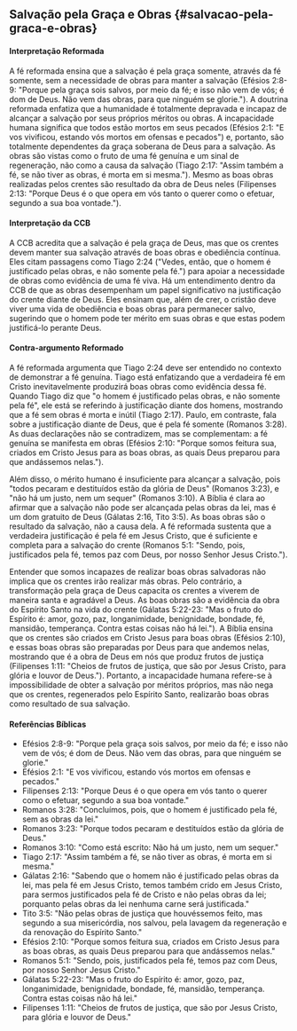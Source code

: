 ## Salvação pela Graça e Obras {#salvacao-pela-graca-e-obras}

#### Interpretação Reformada
A fé reformada ensina que a salvação é pela graça somente, através da fé somente, sem a necessidade de obras para manter a salvação (Efésios 2:8-9: "Porque pela graça sois salvos, por meio da fé; e isso não vem de vós; é dom de Deus. Não vem das obras, para que ninguém se glorie."). A doutrina reformada enfatiza que a humanidade é totalmente depravada e incapaz de alcançar a salvação por seus próprios méritos ou obras. A incapacidade humana significa que todos estão mortos em seus pecados (Efésios 2:1: "E vos vivificou, estando vós mortos em ofensas e pecados") e, portanto, são totalmente dependentes da graça soberana de Deus para a salvação. As obras são vistas como o fruto de uma fé genuína e um sinal de regeneração, não como a causa da salvação (Tiago 2:17: "Assim também a fé, se não tiver as obras, é morta em si mesma."). Mesmo as boas obras realizadas pelos crentes são resultado da obra de Deus neles (Filipenses 2:13: "Porque Deus é o que opera em vós tanto o querer como o efetuar, segundo a sua boa vontade.").

#### Interpretação da CCB
A CCB acredita que a salvação é pela graça de Deus, mas que os crentes devem manter sua salvação através de boas obras e obediência contínua. Eles citam passagens como Tiago 2:24 ("Vedes, então, que o homem é justificado pelas obras, e não somente pela fé.") para apoiar a necessidade de obras como evidência de uma fé viva. Há um entendimento dentro da CCB de que as obras desempenham um papel significativo na justificação do crente diante de Deus. Eles ensinam que, além de crer, o cristão deve viver uma vida de obediência e boas obras para permanecer salvo, sugerindo que o homem pode ter mérito em suas obras e que estas podem justificá-lo perante Deus.

#### Contra-argumento Reformado
A fé reformada argumenta que Tiago 2:24 deve ser entendido no contexto de demonstrar a fé genuína. Tiago está enfatizando que a verdadeira fé em Cristo inevitavelmente produzirá boas obras como evidência dessa fé. Quando Tiago diz que "o homem é justificado pelas obras, e não somente pela fé", ele está se referindo à justificação diante dos homens, mostrando que a fé sem obras é morta e inútil (Tiago 2:17). Paulo, em contraste, fala sobre a justificação diante de Deus, que é pela fé somente (Romanos 3:28). As duas declarações não se contradizem, mas se complementam: a fé genuína se manifesta em obras (Efésios 2:10: "Porque somos feitura sua, criados em Cristo Jesus para as boas obras, as quais Deus preparou para que andássemos nelas.").

Além disso, o mérito humano é insuficiente para alcançar a salvação, pois "todos pecaram e destituídos estão da glória de Deus" (Romanos 3:23), e "não há um justo, nem um sequer" (Romanos 3:10). A Bíblia é clara ao afirmar que a salvação não pode ser alcançada pelas obras da lei, mas é um dom gratuito de Deus (Gálatas 2:16, Tito 3:5). As boas obras são o resultado da salvação, não a causa dela. A fé reformada sustenta que a verdadeira justificação é pela fé em Jesus Cristo, que é suficiente e completa para a salvação do crente (Romanos 5:1: "Sendo, pois, justificados pela fé, temos paz com Deus, por nosso Senhor Jesus Cristo.").

Entender que somos incapazes de realizar boas obras salvadoras não implica que os crentes irão realizar más obras. Pelo contrário, a transformação pela graça de Deus capacita os crentes a viverem de maneira santa e agradável a Deus. As boas obras são a evidência da obra do Espírito Santo na vida do crente (Gálatas 5:22-23: "Mas o fruto do Espírito é: amor, gozo, paz, longanimidade, benignidade, bondade, fé, mansidão, temperança. Contra estas coisas não há lei."). A Bíblia ensina que os crentes são criados em Cristo Jesus para boas obras (Efésios 2:10), e essas boas obras são preparadas por Deus para que andemos nelas, mostrando que é a obra de Deus em nós que produz frutos de justiça (Filipenses 1:11: "Cheios de frutos de justiça, que são por Jesus Cristo, para glória e louvor de Deus."). Portanto, a incapacidade humana refere-se à impossibilidade de obter a salvação por méritos próprios, mas não nega que os crentes, regenerados pelo Espírito Santo, realizarão boas obras como resultado de sua salvação.

#### Referências Bíblicas
- Efésios 2:8-9: "Porque pela graça sois salvos, por meio da fé; e isso não vem de vós; é dom de Deus. Não vem das obras, para que ninguém se glorie."
- Efésios 2:1: "E vos vivificou, estando vós mortos em ofensas e pecados."
- Filipenses 2:13: "Porque Deus é o que opera em vós tanto o querer como o efetuar, segundo a sua boa vontade."
- Romanos 3:28: "Concluímos, pois, que o homem é justificado pela fé, sem as obras da lei."
- Romanos 3:23: "Porque todos pecaram e destituídos estão da glória de Deus."
- Romanos 3:10: "Como está escrito: Não há um justo, nem um sequer."
- Tiago 2:17: "Assim também a fé, se não tiver as obras, é morta em si mesma."
- Gálatas 2:16: "Sabendo que o homem não é justificado pelas obras da lei, mas pela fé em Jesus Cristo, temos também crido em Jesus Cristo, para sermos justificados pela fé de Cristo e não pelas obras da lei; porquanto pelas obras da lei nenhuma carne será justificada."
- Tito 3:5: "Não pelas obras de justiça que houvéssemos feito, mas segundo a sua misericórdia, nos salvou, pela lavagem da regeneração e da renovação do Espírito Santo."
- Efésios 2:10: "Porque somos feitura sua, criados em Cristo Jesus para as boas obras, as quais Deus preparou para que andássemos nelas."
- Romanos 5:1: "Sendo, pois, justificados pela fé, temos paz com Deus, por nosso Senhor Jesus Cristo."
- Gálatas 5:22-23: "Mas o fruto do Espírito é: amor, gozo, paz, longanimidade, benignidade, bondade, fé, mansidão, temperança. Contra estas coisas não há lei."
- Filipenses 1:11: "Cheios de frutos de justiça, que são por Jesus Cristo, para glória e louvor de Deus."